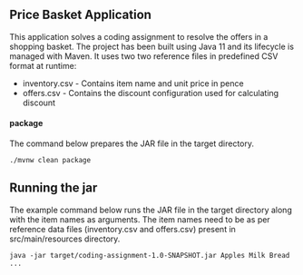 ## Price Basket Application

This application solves a coding assignment to resolve the offers in a shopping basket.
The project has been built using Java 11 and its lifecycle is managed with Maven. 
It uses two two reference files in predefined CSV format at runtime:
 - inventory.csv - Contains item name and unit price in pence
 - offers.csv - Contains the discount configuration used for calculating discount

#### package

The command below prepares the JAR file in the target directory.

```
./mvnw clean package
```

## Running the jar

The example command below runs the JAR file in the target directory along with the item names as arguments. 
The item names need to be as per reference data files (inventory.csv and offers.csv) present in src/main/resources directory.

```
java -jar target/coding-assignment-1.0-SNAPSHOT.jar Apples Milk Bread ...
```
